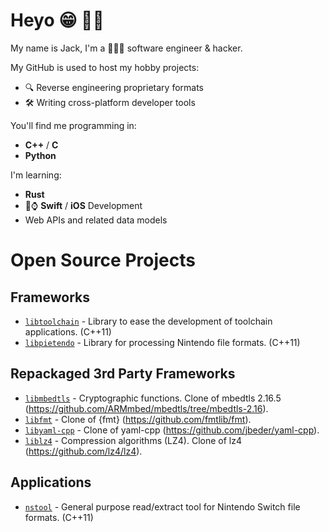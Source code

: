 # Heyo 😁 👋🏻

My name is Jack, I'm a 👨🏻‍💻 software engineer & hacker.

My GitHub is used to host my hobby projects:
* 🔍 Reverse engineering proprietary formats
* 🛠 Writing cross-platform developer tools

You'll find me programming in:
* __C++__ / __C__
* __Python__

I'm learning:
* __Rust__ 
* 📱⌚️ __Swift__ / __iOS__ Development
* Web APIs and related data models

# Open Source Projects
## Frameworks
* [`libtoolchain`](https://github.com/jakcron/libtoolchain) - Library to ease the development of toolchain applications. (C++11)
* [`libpietendo`](https://github.com/jakcron/libpietendo) - Library for processing Nintendo file formats. (C++11)
## Repackaged 3rd Party Frameworks
* [`libmbedtls`](https://github.com/jakcron/libmbedtls) - Cryptographic functions. Clone of mbedtls 2.16.5 (https://github.com/ARMmbed/mbedtls/tree/mbedtls-2.16).
* [`libfmt`](https://github.com/jakcron/libfmt) - Clone of {fmt} (https://github.com/fmtlib/fmt).
* [`libyaml-cpp`](https://github.com/jakcron/libyaml-cpp) - Clone of yaml-cpp (https://github.com/jbeder/yaml-cpp).
* [`liblz4`](https://github.com/jakcron/liblz4) - Compression algorithms (LZ4). Clone of lz4 (https://github.com/lz4/lz4).
## Applications
* [`nstool`](https://github.com/jakcron/nstool) - General purpose read/extract tool for Nintendo Switch file formats. (C++11)

